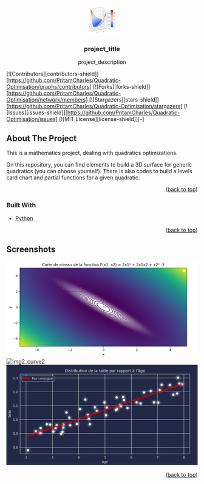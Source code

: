 <div id="top"></div>

<!-- PROJECT LOGO -->
<br />
<div align="center">
  <a href="https://github.com/github_username/repo_name">
    <img src="readme-images/surface1.png" alt="Logo" width="80" height="80">
  </a>

<h3 align="center">project_title</h3>

  <p align="center">
    project_description
    <br />
  </p>
</div>

<!-- PROJECT SHIELDS -->
[![Contributors][contributors-shield]][https://github.com/PritamCharles/Quadratic-Optimisation/graphs/contributors]
[![Forks][forks-shield]][https://github.com/PritamCharles/Quadratic-Optimisation/network/members]
[![Stargazers][stars-shield]][https://github.com/PritamCharles/Quadratic-Optimisation/stargazers]
[![Issues][issues-shield]][https://github.com/PritamCharles/Quadratic-Optimisation/issues]
[![MIT License][license-shield]][-]

<!-- ABOUT THE PROJECT -->
## About The Project

This is a mathematics project, dealing with quadratics optimizations.

On this repository, you can find elements to build a 3D surface for generic quadratics (you can choose yourself). There is also codes to build a levels card chart and partial functions for a given quadratic.

<p align="right">(<a href="#top">back to top</a>)</p>


### Built With

* [Python](https://www.python.org)


<p align="right">(<a href="#top">back to top</a>)</p>


<!-- USAGE EXAMPLES -->
## Screenshots

<img src="readme-images/curve1.png" alt="img1_curve1">
<img src="readme-images/curve2.png" alt="img2_curve2">
<img src="readme-images/line1.png" alt="img3_line1">

<p align="right">(<a href="#top">back to top</a>)</p>
